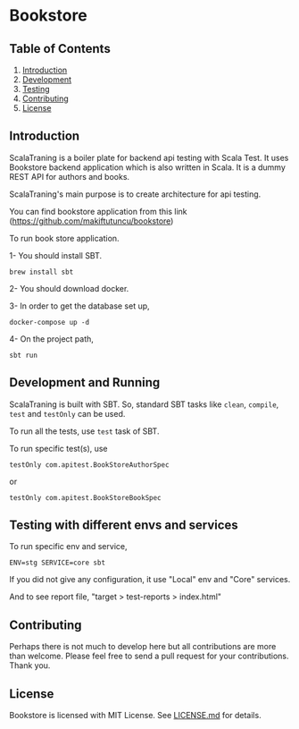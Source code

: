# Bookstore

## Table of Contents

1. [Introduction](#introduction)
2. [Development](#development)
3. [Testing ](#testing)
4. [Contributing](#contributing)
5. [License](#license)

## Introduction

ScalaTraning is a boiler plate for backend api testing with Scala Test. It uses Bookstore backend application which is also written in Scala. It is a dummy REST API for authors and books.

ScalaTraning's main purpose is to create architecture for api testing.

You can find bookstore application from this link (<https://github.com/makiftutuncu/bookstore>)

To run book store application.

1- You should install SBT.

```brew install sbt```

2- You should download docker.

3- In order to get the database set up,

```docker-compose up -d```

4- On the project path,

```sbt run```

## Development and Running

ScalaTraning is built with SBT. So, standard SBT tasks like `clean`, `compile`, `test` and `testOnly` can be used.

To run all the tests, use `test` task of SBT.

To run specific test(s), use

```testOnly com.apitest.BookStoreAuthorSpec```

or

```testOnly com.apitest.BookStoreBookSpec```

## Testing with different envs and services

To run specific env and service,

```ENV=stg SERVICE=core sbt```

If you did not give any configuration, it use "Local" env and "Core" services.

And to see report file, "target > test-reports > index.html"

## Contributing

Perhaps there is not much to develop here but all contributions are more than welcome. Please feel free to send a pull request for your contributions. Thank you.

## License

Bookstore is licensed with MIT License. See [LICENSE.md](LICENSE.md) for details.

